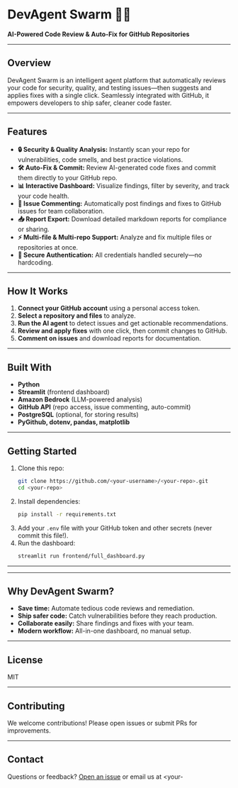 # DevAgent Swarm 🚀🤖

**AI-Powered Code Review & Auto-Fix for GitHub Repositories**

---

## Overview

DevAgent Swarm is an intelligent agent platform that automatically reviews your code for security, quality, and testing issues—then suggests and applies fixes with a single click. Seamlessly integrated with GitHub, it empowers developers to ship safer, cleaner code faster.

---

## Features

- **🔒 Security & Quality Analysis:** Instantly scan your repo for vulnerabilities, code smells, and best practice violations.
- **🛠️ Auto-Fix & Commit:** Review AI-generated code fixes and commit them directly to your GitHub repo.
- **📊 Interactive Dashboard:** Visualize findings, filter by severity, and track your code health.
- **💬 Issue Commenting:** Automatically post findings and fixes to GitHub issues for team collaboration.
- **📥 Report Export:** Download detailed markdown reports for compliance or sharing.
- **⚡ Multi-file & Multi-repo Support:** Analyze and fix multiple files or repositories at once.
- **🔑 Secure Authentication:** All credentials handled securely—no hardcoding.

---

## How It Works

1. **Connect your GitHub account** using a personal access token.
2. **Select a repository and files** to analyze.
3. **Run the AI agent** to detect issues and get actionable recommendations.
4. **Review and apply fixes** with one click, then commit changes to GitHub.
5. **Comment on issues** and download reports for documentation.

---

## Built With

- **Python**
- **Streamlit** (frontend dashboard)
- **Amazon Bedrock** (LLM-powered analysis)
- **GitHub API** (repo access, issue commenting, auto-commit)
- **PostgreSQL** (optional, for storing results)
- **PyGithub, dotenv, pandas, matplotlib**

---

## Getting Started

1. Clone this repo:
    ```bash
    git clone https://github.com/<your-username>/<your-repo>.git
    cd <your-repo>
    ```
2. Install dependencies:
    ```bash
    pip install -r requirements.txt
    ```
3. Add your `.env` file with your GitHub token and other secrets (never commit this file!).
4. Run the dashboard:
    ```bash
    streamlit run frontend/full_dashboard.py
    ```

---


---

## Why DevAgent Swarm?

- **Save time:** Automate tedious code reviews and remediation.
- **Ship safer code:** Catch vulnerabilities before they reach production.
- **Collaborate easily:** Share findings and fixes with your team.
- **Modern workflow:** All-in-one dashboard, no manual setup.

---

## License

MIT

---

## Contributing

We welcome contributions! Please open issues or submit PRs for improvements.

---

## Contact

Questions or feedback? [Open an issue](https://github.com/<your-username>/<your-repo>/issues) or email us at <your-
